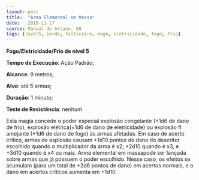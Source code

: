 ```yaml
---
layout: post
title:  "Arma Elemental em Massa"
date:   2016-11-17
source: Manual do Arcano. 68
tags: [level5, bardo, feiticeiro, mago, eletricidade, fogo, frio]
---
```


**Fogo/Eletricidade/Frio de nível 5**

**Tempo de Execução**: Ação Padrão;

**Alcance**: 9 metros;

**Alvo**: até 5 armas;

**Duração**: 1 minuto;

**Teste de Resistência**: nenhum

Esta magia concede o poder especial explosão congelante (+1d6 de dano 
de frio), explosão elétrica(+1d6 de dano 
de eletricidade) ou explosão fl amejante
(+1d6 de dano de fogo) às armas afetadas. Em caso de acerto crítico, armas de 
explosão causam +1d10 pontos de dano 
do descritor escolhido quando o multiplicador da arma é x2; +2d10 quando é 
x3, e +3d10 quando é x4 ou mais. Arma 
elemental em massapode ser lançada sobre armas que já possuem o poder escolhido. Nesse caso, os efeitos se acumulam 
(para um total de +2d6 pontos de dano) 
em acertos normais, e o dano em acertos 
críticos aumenta em +1d10.